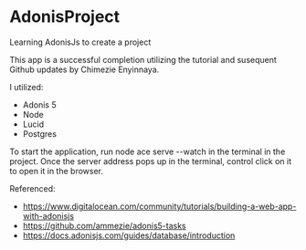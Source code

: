 # AdonisProject
Learning AdonisJs to create a project

This app is a successful completion utilizing the tutorial and susequent Github updates by Chimezie Enyinnaya.

I utilized:
-  Adonis 5
-  Node
-  Lucid
-  Postgres

To start the application, run node ace serve --watch in the terminal in the project.  Once the server address pops up in the terminal, control click on it to open it in the browser.

Referenced:
-  https://www.digitalocean.com/community/tutorials/building-a-web-app-with-adonisjs
-  https://github.com/ammezie/adonis5-tasks
-  https://docs.adonisjs.com/guides/database/introduction
